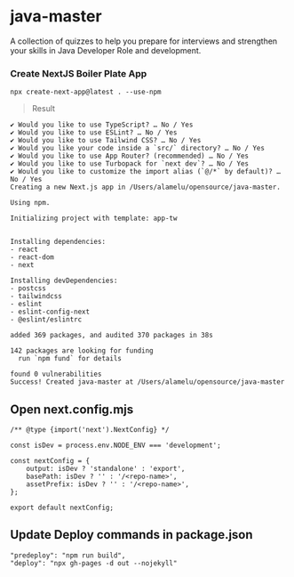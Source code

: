 # java-master
A collection of quizzes to help you prepare for interviews and strengthen your skills in Java Developer Role and development.

### Create NextJS Boiler Plate App

```
npx create-next-app@latest . --use-npm
```

> Result 

```
✔ Would you like to use TypeScript? … No / Yes
✔ Would you like to use ESLint? … No / Yes
✔ Would you like to use Tailwind CSS? … No / Yes
✔ Would you like your code inside a `src/` directory? … No / Yes
✔ Would you like to use App Router? (recommended) … No / Yes
✔ Would you like to use Turbopack for `next dev`? … No / Yes
✔ Would you like to customize the import alias (`@/*` by default)? … No / Yes
Creating a new Next.js app in /Users/alamelu/opensource/java-master.

Using npm.

Initializing project with template: app-tw


Installing dependencies:
- react
- react-dom
- next

Installing devDependencies:
- postcss
- tailwindcss
- eslint
- eslint-config-next
- @eslint/eslintrc

added 369 packages, and audited 370 packages in 38s

142 packages are looking for funding
  run `npm fund` for details

found 0 vulnerabilities
Success! Created java-master at /Users/alamelu/opensource/java-master
```

## Open next.config.mjs

```
/** @type {import('next').NextConfig} */

const isDev = process.env.NODE_ENV === 'development';

const nextConfig = {
    output: isDev ? 'standalone' : 'export',
    basePath: isDev ? '' : '/<repo-name>',
    assetPrefix: isDev ? '' : '/<repo-name>',
};

export default nextConfig;
```

## Update Deploy commands in package.json

```
"predeploy": "npm run build",
"deploy": "npx gh-pages -d out --nojekyll"
```